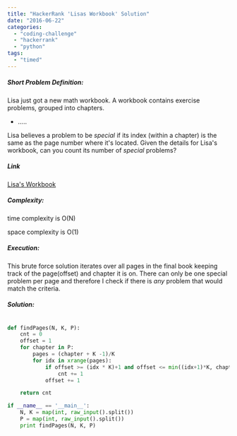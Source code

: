 ```yaml
---
title: "HackerRank 'Lisas Workbook' Solution"
date: "2016-06-22"
categories: 
  - "coding-challenge"
  - "hackerrank"
  - "python"
tags: 
  - "timed"
---
```


##### Short Problem Definition:

Lisa just got a new math workbook. A workbook contains exercise problems, grouped into chapters.

- .....

Lisa believes a problem to be _special_ if its index (within a chapter) is the same as the page number where it's located. Given the details for Lisa's workbook, can you count its number of _special_ problems?

##### Link

[Lisa's Workbook](https://www.hackerrank.com/challenges/bear-and-workbook)

##### Complexity:

time complexity is O(N)

space complexity is O(1)

##### Execution:

This brute force solution iterates over all pages in the final book keeping track of the page(offset) and chapter it is on. There can only be one special problem per page and therefore I check if there is _any_ problem that would match the criteria.

##### Solution:

```python

def findPages(N, K, P):
    cnt = 0
    offset = 1
    for chapter in P:
        pages = (chapter + K -1)/K
        for idx in xrange(pages):
            if offset >= (idx * K)+1 and offset <= min((idx+1)*K, chapter):
                cnt += 1
            offset += 1

    return cnt

if __name__ == '__main__':
    N, K = map(int, raw_input().split())
    P = map(int, raw_input().split())
    print findPages(N, K, P)
```
